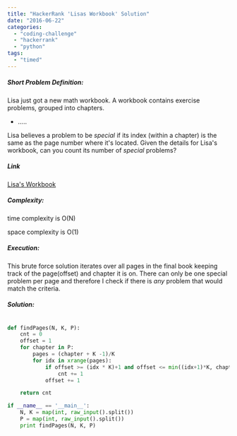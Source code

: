 ```yaml
---
title: "HackerRank 'Lisas Workbook' Solution"
date: "2016-06-22"
categories: 
  - "coding-challenge"
  - "hackerrank"
  - "python"
tags: 
  - "timed"
---
```


##### Short Problem Definition:

Lisa just got a new math workbook. A workbook contains exercise problems, grouped into chapters.

- .....

Lisa believes a problem to be _special_ if its index (within a chapter) is the same as the page number where it's located. Given the details for Lisa's workbook, can you count its number of _special_ problems?

##### Link

[Lisa's Workbook](https://www.hackerrank.com/challenges/bear-and-workbook)

##### Complexity:

time complexity is O(N)

space complexity is O(1)

##### Execution:

This brute force solution iterates over all pages in the final book keeping track of the page(offset) and chapter it is on. There can only be one special problem per page and therefore I check if there is _any_ problem that would match the criteria.

##### Solution:

```python

def findPages(N, K, P):
    cnt = 0
    offset = 1
    for chapter in P:
        pages = (chapter + K -1)/K
        for idx in xrange(pages):
            if offset >= (idx * K)+1 and offset <= min((idx+1)*K, chapter):
                cnt += 1
            offset += 1

    return cnt

if __name__ == '__main__':
    N, K = map(int, raw_input().split())
    P = map(int, raw_input().split())
    print findPages(N, K, P)
```
